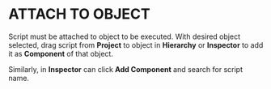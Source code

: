 # ATTACH TO OBJECT

Script must be attached to object to be executed. With desired object selected, drag script from **Project** to object in **Hierarchy** or **Inspector** to add it as **Component** of that object.

Similarly, in **Inspector** can click **Add Component** and search for script name.
